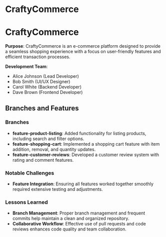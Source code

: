 # CraftyCommerce

# CraftyCommerce

**Purpose**: CraftyCommerce is an e-commerce platform designed to provide a seamless shopping experience with a focus on user-friendly features and efficient transaction processes.

**Development Team**:

- Alice Johnson (Lead Developer)
- Bob Smith (UI/UX Designer)
- Carol White (Backend Developer)
- Dave Brown (Frontend Developer)

## Branches and Features

### Branches

- **feature-product-listing**: Added functionality for listing products, including search and filter options.
- **feature-shopping-cart**: Implemented a shopping cart feature with item addition, removal, and quantity updates.
- **feature-customer-reviews**: Developed a customer review system with rating and comment features.

### Notable Challenges

- **Feature Integration**: Ensuring all features worked together smoothly required extensive testing and adjustments.

### Lessons Learned

- **Branch Management**: Proper branch management and frequent commits help maintain a clean and organized repository.
- **Collaborative Workflow**: Effective use of pull requests and code reviews enhances code quality and team collaboration.
